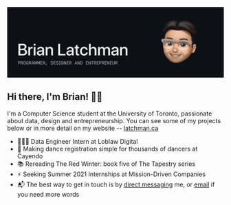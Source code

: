 <img src="https://github.com/latxh/latxh/blob/master/memoji_latxh.gif">

## Hi there, I'm Brian! 👋🏽

I'm a Computer Science student at the University of Toronto, passionate about data, design and entrepreneurship. You can see some of my projects below or in more detail on my website -- <a href="https://latchman.ca/" target="_blank">latchman.ca</a>

- 👨🏽‍💻 Data Engineer Intern at Loblaw Digital
- 🔨 Making dance registration simple for thousands of dancers at Cayendo
- 📚 Rereading The Red Winter: book five of The Tapestry series
- ⚡ Seeking Summer 2021 Internships at Mission-Driven Companies
- 📬 The best way to get in touch is by <a href="https://www.linkedin.com/in/brian-latchman/" target="_blank">direct messaging</a> me, or <a href="mailto:latxhman@gmail.com">email</a> if you need more words
